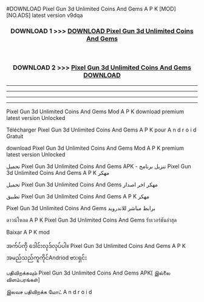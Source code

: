 #DOWNLOAD Pixel Gun 3d  Unlimited Coins And Gems A P K [MOD] [NO.ADS] latest version v9dqa



<div align="center">

<h3>DOWNLOAD 1 >>> <a href="https://teeasianyam.web.app?sq=Pixel Gun 3d  Unlimited Coins And Gems">DOWNLOAD Pixel Gun 3d  Unlimited Coins And Gems </a></h3><br>

<h3>DOWNLOAD 2 >>> <a href="https://teeasianyam.web.app?sq=Pixel Gun 3d  Unlimited Coins And Gems ">Pixel Gun 3d  Unlimited Coins And Gems  DOWNLOAD </a></h3>

</div>


----------------------------------------------------------

----------------------------------------------------------

----------------------------------------------------------

----------------------------------------------------------


Pixel Gun 3d  Unlimited Coins And Gems  Mod A P K download premium latest version Unlocked

Télécharger Pixel Gun 3d  Unlimited Coins And Gems  A P K pour A n d r o i d Gratuit

download Pixel Gun 3d  Unlimited Coins And Gems  Mod A P K premium latest version Unlocked

تحميل Pixel Gun 3d  Unlimited Coins And Gems  APK - تنزيل برنامج Pixel Gun 3d  Unlimited Coins And Gems  A P K مهكر

تحميل Pixel Gun 3d  Unlimited Coins And Gems  مهكر اخر اصدار

تطبيق Pixel Gun 3d  Unlimited Coins And Gems  A P K مهكر

Pixel Gun 3d  Unlimited Coins And Gems  برابط مباشر للاندرويد

ดาวน์โหลด A P K Pixel Gun 3d  Unlimited Coins And Gems  รับเวอร์ชันล่าสุด

Baixar A P K mod

အက်ပ်ကို ဒေါင်းလုဒ်လုပ်ပါ။ Pixel Gun 3d  Unlimited Coins And Gems  A P K အမည်သည်ကူကိုင်Andriod ဗားရှင်း

பதிவிறக்கவும் Pixel Gun 3d  Unlimited Coins And Gems  APK[ இல்லை விளம்பரங்கள்] 
 
இலவச பதிவிறக்க மோட் A n d r o i d



